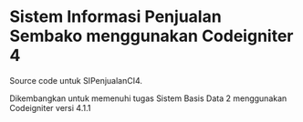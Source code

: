 # Sistem Informasi Penjualan Sembako menggunakan Codeigniter 4

Source code untuk SIPenjualanCI4.

Dikembangkan untuk memenuhi tugas Sistem Basis Data 2 menggunakan Codeigniter versi 4.1.1
